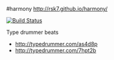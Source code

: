 #harmony 
http://rsk7.github.io/harmony/

[![Build Status](https://travis-ci.org/rsk7/harmony.svg?branch=master)](https://travis-ci.org/rsk7/harmony)

Type drummer beats
* http://typedrummer.com/as4d8p
* http://typedrummer.com/7hpt2b

